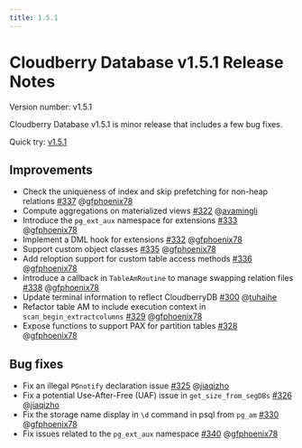 ```yaml
---
title: 1.5.1
---
```


# Cloudberry Database v1.5.1 Release Notes

Version number: v1.5.1

Cloudberry Database v1.5.1 is minor release that includes a few bug fixes.

Quick try: [v1.5.1](https://github.com/cloudberrydb/cloudberrydb/releases/tag/1.5.1)

## Improvements

* Check the uniqueness of index and skip prefetching for non-heap relations [#337](https://github.com/cloudberrydb/cloudberrydb/pull/337) @[gfphoenix78](https://github.com/gfphoenix78)
* Compute aggregations on materialized views [#322](https://github.com/cloudberrydb/cloudberrydb/pull/322) @[avamingli](https://github.com/avamingli)
* Introduce the `pg_ext_aux` namespace for extensions [#333](https://github.com/cloudberrydb/cloudberrydb/pull/333) @[gfphoenix78](https://github.com/gfphoenix78)
* Implement a DML hook for extensions [#332](https://github.com/cloudberrydb/cloudberrydb/pull/332) @[gfphoenix78](https://github.com/gfphoenix78)
* Support custom object classes [#335](https://github.com/cloudberrydb/cloudberrydb/pull/335) @[gfphoenix78](https://github.com/gfphoenix78)
* Add reloption support for custom table access methods [#336](https://github.com/cloudberrydb/cloudberrydb/pull/336) @[gfphoenix78](https://github.com/gfphoenix78)
* Introduce a callback in `TableAmRoutine` to manage swapping relation files [#338](https://github.com/cloudberrydb/cloudberrydb/pull/338) @[gfphoenix78](https://github.com/gfphoenix78)
* Update terminal information to reflect CloudberryDB [#300](https://github.com/cloudberrydb/cloudberrydb/pull/300) @[tuhaihe](https://github.com/tuhaihe)
* Refactor table AM to include execution context in `scan_begin_extractcolumns` [#329](https://github.com/cloudberrydb/cloudberrydb/pull/329) @[gfphoenix78](https://github.com/gfphoenix78)
* Expose functions to support PAX for partition tables [#328](https://github.com/cloudberrydb/cloudberrydb/pull/328) @[gfphoenix78](https://github.com/gfphoenix78)


## Bug fixes

* Fix an illegal `PGnotify` declaration issue [#325](https://github.com/cloudberrydb/cloudberrydb/pull/325) @[jiaqizho](https://github.com/jiaqizho)
* Fix a potential Use-After-Free (UAF) issue in `get_size_from_segDBs` [#326](https://github.com/cloudberrydb/cloudberrydb/pull/326) @[jiaqizho](https://github.com/jiaqizho)
* Fix the storage name display in `\d` command in psql from `pg_am` [#330](https://github.com/cloudberrydb/cloudberrydb/pull/330) @[gfphoenix78](https://github.com/gfphoenix78)
* Fix issues related to the `pg_ext_aux` namespace [#340](https://github.com/cloudberrydb/cloudberrydb/pull/340) @[gfphoenix78](https://github.com/gfphoenix78)
